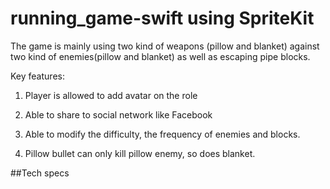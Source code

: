 # running_game-swift using SpriteKit
The game is mainly using two kind of weapons (pillow and blanket) against two kind of enemies(pillow and blanket) as well as escaping pipe blocks.

Key features:

1. Player is allowed to add avatar on the role

2. Able to share to social network like Facebook

3. Able to modify the difficulty, the frequency of enemies and blocks.

4. Pillow bullet can only kill pillow enemy, so does blanket.

##Tech specs

              
